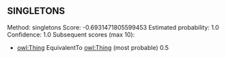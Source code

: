 ## SINGLETONS
Method: singletons
Score: -0.6931471805599453
Estimated probability: 1.0
Confidence: 1.0
Subsequent scores (max 10): 

- [owl:Thing](http://www.w3.org/2002/07/owl#Thing) EquivalentTo [owl:Thing](http://www.w3.org/2002/07/owl#Thing)	(most probable)	0.5

